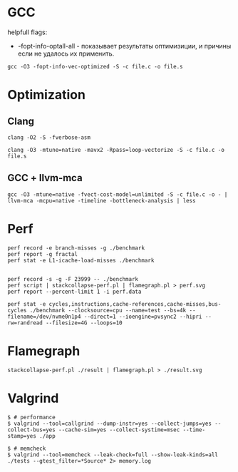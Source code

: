
# GCC

helpfull flags:
  * -fopt-info-optall-all - показывает результаты оптимизиции, и причины если не удалось их применить. 

```
gcc -O3 -fopt-info-vec-optimized -S -c file.c -o file.s
```

# Optimization

## Clang 

```
clang -O2 -S -fverbose-asm 

clang -O3 -mtune=native -mavx2 -Rpass=loop-vectorize -S -c file.c -o file.s
```

## GCC + llvm-mca 

```
gcc -O3 -mtune=native -fvect-cost-model=unlimited -S -c file.c -o - | llvm-mca -mcpu=native -timeline -bottleneck-analysis | less 
```

# Perf

```
perf record -e branch-misses -g ./benchmark
perf report -g fractal
perf stat -e L1-icache-load-misses ./benchmark


perf record -s -g -F 23999 -- ./benchmark
perf script | stackcollapse-perf.pl | flamegraph.pl > perf.svg
perf report --percent-limit 1 -i perf.data 

perf stat -e cycles,instructions,cache-references,cache-misses,bus-cycles ./benchmark --clocksource=cpu --name=test --bs=4k --filename=/dev/nvme0n1p4 --direct=1 --ioengine=pvsync2 --hipri --rw=randread --filesize=4G --loops=10
```

# Flamegraph

```
stackcollapse-perf.pl ./result | flamegraph.pl > ./result.svg

```

# Valgrind

```
$ # performance 
$ valgrind --tool=callgrind --dump-instr=yes --collect-jumps=yes --collect-bus=yes --cache-sim=yes --collect-systime=msec --time-stamp=yes ./app

$ # memcheck
$ valgrind --tool=memcheck --leak-check=full --show-leak-kinds=all ./tests --gtest_filter=*Source* 2> memory.log

```

